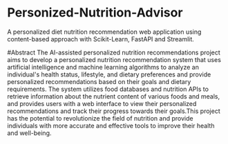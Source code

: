 # Personized-Nutrition-Advisor
A personalized diet nutrition recommendation web application using content-based approach with Scikit-Learn, FastAPI and Streamlit.

#Abstract
The AI-assisted personalized nutrition recommendations project aims to develop a personalized nutrition recommendation system that uses artificial intelligence and machine learning algorithms 
to analyze an individual's health status, lifestyle, and dietary preferences and provide personalized recommendations based on their goals and dietary requirements. The system utilizes food 
databases and nutrition APIs to retrieve information about the nutrient content of various foods and meals, and provides users with a web  interface to view their personalized recommendations and 
track their progress towards their goals.This project has the potential to revolutionize the field of nutrition and provide individuals with more accurate and effective tools to improve their health and well-being.

